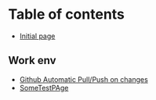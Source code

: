 # Table of contents

* [Initial page](README.md)

## Work env

* [Github Automatic Pull/Push on changes](work-env/github-automatic-pull-push-on-changes.md)
* [SomeTestPAge](work-env/sometestpage.md)

